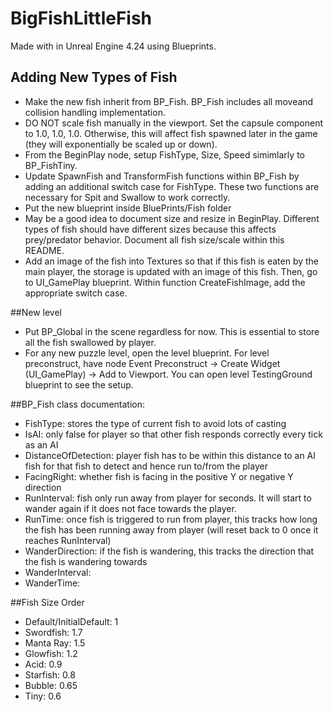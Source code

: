 # BigFishLittleFish
Made with in Unreal Engine 4.24 using Blueprints.

## Adding New Types of Fish 
- Make the new fish inherit from BP_Fish. BP_Fish includes all moveand collision handling implementation.
- DO NOT scale fish manually in the viewport. Set the capsule component to 1.0, 1.0, 1.0. Otherwise, this will affect fish spawned later in the game (they will exponentially be scaled up or down).
- From the BeginPlay node, setup FishType, Size, Speed simimlarly to BP_FishTiny.
- Update SpawnFish and TransformFish functions within BP_Fish by adding an additional switch case for FishType. These two functions are necessary for Spit and Swallow to work correctly.
- Put the new blueprint inside BluePrints/Fish folder
- May be a good idea to document size and resize in BeginPlay. Different types of fish should have different sizes because this affects prey/predator behavior. Document all fish size/scale within this README.
- Add an image of the fish into Textures so that if this fish is eaten by the main player, the storage is updated with an image of this fish. Then, go to UI_GamePlay blueprint. Within function CreateFishImage, add the appropriate switch case. 

##New level 
- Put BP_Global in the scene regardless for now. This is essential to store all the fish swallowed by player.
- For any new puzzle level, open the level blueprint. For level preconstruct, have node Event Preconstruct -> Create Widget (UI_GamePlay) -> Add to Viewport. You can open level TestingGround blueprint to see the setup.

##BP_Fish class documentation:
- FishType: stores the type of current fish to avoid lots of casting
- IsAI: only false for player so that other fish responds correctly every tick as an AI
- DistanceOfDetection: player fish has to be within this distance to an AI fish for that fish to detect and hence run to/from the player
- FacingRight: whether fish is facing in the positive Y or negative Y direction
- RunInterval: fish only run away from player for <RunInterval> seconds. It will start to wander again if it does not face towards the player.
- RunTime: once fish is triggered to run from player, this tracks how long the fish has been running away from player (will reset back to 0 once it reaches RunInterval)
- WanderDirection: if the fish is wandering, this tracks the direction that the fish is wandering towards
- WanderInterval:
- WanderTime:

##Fish Size Order
- Default/InitialDefault: 1
- Swordfish: 1.7
- Manta Ray: 1.5
- Glowfish: 1.2
- Acid: 0.9
- Starfish: 0.8
- Bubble: 0.65
- Tiny: 0.6